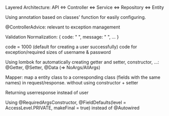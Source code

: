 Layered Architecture: API <=> Controller <=> Service <=> Repository <=> Entity

Using annotation based on classes' function for easily configuring.

@ControllerAdvice: relevant to exception management

Validation Normalization:
{
    code: " ",
    message: " ",
    ...
}

code = 1000 (default for creating a user successfully)
code for exception/required sizes of username & password

Using lombok for automatically creating getter and setter, constructor, ...: @Getter, @Setter, @Data (=> NoArgs/AllArgs)

Mapper: map a entity class to a corresponding class (fields with the same names) in request/response. without using constructor + setter

Returning userresponse instead of user

Using @RequiredArgsConstructor, @FieldDefaults(level = AccessLevel.PRIVATE, makeFinal = true) instead of @Autowired